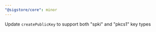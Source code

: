 ```yaml
---
"@sigstore/core": minor
---
```


Update `createPublicKey` to support both "spki" and "pkcs1" key types
